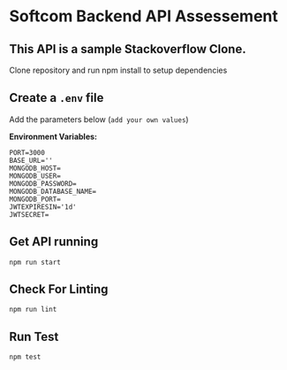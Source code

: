 # Softcom Backend API Assessement

## This API is a sample Stackoverflow Clone.

Clone repository and run npm install to setup dependencies

## Create a `.env` file

Add the parameters below (`add your own values`)

**Environment Variables:**

```
PORT=3000
BASE_URL=''
MONGODB_HOST=
MONGODB_USER=
MONGODB_PASSWORD=
MONGODB_DATABASE_NAME=
MONGODB_PORT=
JWTEXPIRESIN='1d'
JWTSECRET=

```

## Get API running

```
npm run start
```

## Check For Linting

```
npm run lint
```

## Run Test

```
npm test
```
